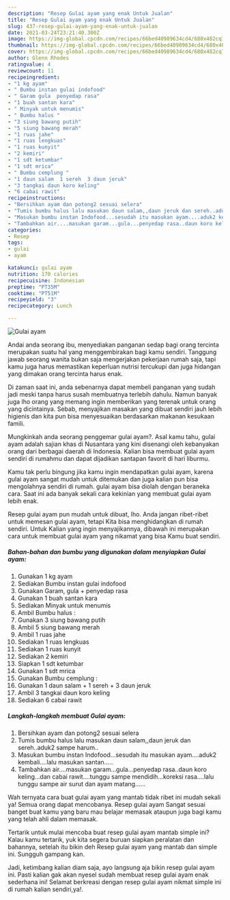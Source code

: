 ```yaml
---
description: "Resep Gulai ayam yang enak Untuk Jualan"
title: "Resep Gulai ayam yang enak Untuk Jualan"
slug: 437-resep-gulai-ayam-yang-enak-untuk-jualan
date: 2021-03-24T23:21:40.300Z
image: https://img-global.cpcdn.com/recipes/66bed40989634cd4/680x482cq70/gulai-ayam-foto-resep-utama.jpg
thumbnail: https://img-global.cpcdn.com/recipes/66bed40989634cd4/680x482cq70/gulai-ayam-foto-resep-utama.jpg
cover: https://img-global.cpcdn.com/recipes/66bed40989634cd4/680x482cq70/gulai-ayam-foto-resep-utama.jpg
author: Glenn Rhodes
ratingvalue: 4
reviewcount: 11
recipeingredient:
- "1 kg ayam"
- " Bumbu instan gulai indofood"
- " Garam gula  penyedap rasa"
- "1 buah santan kara"
- " Minyak untuk menumis"
- " Bumbu halus "
- "3 siung bawang putih"
- "5 siung bawang merah"
- "1 ruas jahe"
- "1 ruas lengkuas"
- "1 ruas kunyit"
- "2 kemiri"
- "1 sdt ketumbar"
- "1 sdt mrica"
- " Bumbu cemplung "
- "1 daun salam  1 sereh  3 daun jeruk"
- "3 tangkai daun koro keling"
- "6 cabai rawit"
recipeinstructions:
- "Bersihkan ayam dan potong2 sesuai selera"
- "Tumis bumbu halus lalu masukan daun salam,,daun jeruk dan sereh..aduk2 sampe harum.."
- "Masukan bumbu instan Indofood...sesudah itu masukan ayam....aduk2 kembali....lalu masukan santan....."
- "Tambahkan air....masukan garam...gula...penyedap rasa..daun koro keling...dan cabai rawit....tunggu sampe mendidih...koreksi rasa....lalu tunggu sampe air surut dan ayam matang......"
categories:
- Resep
tags:
- gulai
- ayam

katakunci: gulai ayam 
nutrition: 170 calories
recipecuisine: Indonesian
preptime: "PT35M"
cooktime: "PT51M"
recipeyield: "3"
recipecategory: Lunch

---
```



![Gulai ayam](https://img-global.cpcdn.com/recipes/66bed40989634cd4/680x482cq70/gulai-ayam-foto-resep-utama.jpg)

Andai anda seorang ibu, menyediakan panganan sedap bagi orang tercinta merupakan suatu hal yang menggembirakan bagi kamu sendiri. Tanggung jawab seorang  wanita bukan saja mengerjakan pekerjaan rumah saja, tapi kamu juga harus memastikan keperluan nutrisi tercukupi dan juga hidangan yang dimakan orang tercinta harus enak.

Di zaman  saat ini, anda sebenarnya dapat membeli panganan yang sudah jadi meski tanpa harus susah membuatnya terlebih dahulu. Namun banyak juga lho orang yang memang ingin memberikan yang terenak untuk orang yang dicintainya. Sebab, menyajikan masakan yang dibuat sendiri jauh lebih higienis dan kita pun bisa menyesuaikan berdasarkan makanan kesukaan famili. 



Mungkinkah anda seorang penggemar gulai ayam?. Asal kamu tahu, gulai ayam adalah sajian khas di Nusantara yang kini disenangi oleh kebanyakan orang dari berbagai daerah di Indonesia. Kalian bisa membuat gulai ayam sendiri di rumahmu dan dapat dijadikan santapan favorit di hari liburmu.

Kamu tak perlu bingung jika kamu ingin mendapatkan gulai ayam, karena gulai ayam sangat mudah untuk ditemukan dan juga kalian pun bisa mengolahnya sendiri di rumah. gulai ayam bisa diolah dengan beraneka cara. Saat ini ada banyak sekali cara kekinian yang membuat gulai ayam lebih enak.

Resep gulai ayam pun mudah untuk dibuat, lho. Anda jangan ribet-ribet untuk memesan gulai ayam, tetapi Kita bisa menghidangkan di rumah sendiri. Untuk Kalian yang ingin menyajikannya, dibawah ini merupakan cara untuk membuat gulai ayam yang nikamat yang bisa Kamu buat sendiri.

<!--inarticleads1-->

##### Bahan-bahan dan bumbu yang digunakan dalam menyiapkan Gulai ayam:

1. Gunakan 1 kg ayam
1. Sediakan  Bumbu instan gulai indofood
1. Gunakan  Garam, gula + penyedap rasa
1. Gunakan 1 buah santan kara
1. Sediakan  Minyak untuk menumis
1. Ambil  Bumbu halus :
1. Gunakan 3 siung bawang putih
1. Ambil 5 siung bawang merah
1. Ambil 1 ruas jahe
1. Sediakan 1 ruas lengkuas
1. Sediakan 1 ruas kunyit
1. Sediakan 2 kemiri
1. Siapkan 1 sdt ketumbar
1. Gunakan 1 sdt mrica
1. Gunakan  Bumbu cemplung :
1. Gunakan 1 daun salam + 1 sereh + 3 daun jeruk
1. Ambil 3 tangkai daun koro keling
1. Sediakan 6 cabai rawit




<!--inarticleads2-->

##### Langkah-langkah membuat Gulai ayam:

1. Bersihkan ayam dan potong2 sesuai selera
1. Tumis bumbu halus lalu masukan daun salam,,daun jeruk dan sereh..aduk2 sampe harum..
1. Masukan bumbu instan Indofood...sesudah itu masukan ayam....aduk2 kembali....lalu masukan santan.....
1. Tambahkan air....masukan garam...gula...penyedap rasa..daun koro keling...dan cabai rawit....tunggu sampe mendidih...koreksi rasa....lalu tunggu sampe air surut dan ayam matang......




Wah ternyata cara buat gulai ayam yang mantab tidak ribet ini mudah sekali ya! Semua orang dapat mencobanya. Resep gulai ayam Sangat sesuai banget buat kamu yang baru mau belajar memasak ataupun juga bagi kamu yang telah ahli dalam memasak.

Tertarik untuk mulai mencoba buat resep gulai ayam mantab simple ini? Kalau kamu tertarik, yuk kita segera buruan siapkan peralatan dan bahannya, setelah itu bikin deh Resep gulai ayam yang mantab dan simple ini. Sungguh gampang kan. 

Jadi, ketimbang kalian diam saja, ayo langsung aja bikin resep gulai ayam ini. Pasti kalian gak akan nyesel sudah membuat resep gulai ayam enak sederhana ini! Selamat berkreasi dengan resep gulai ayam nikmat simple ini di rumah kalian sendiri,ya!.

